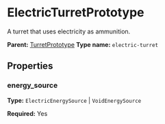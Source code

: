 # ElectricTurretPrototype

A turret that uses electricity as ammunition.

**Parent:** [TurretPrototype](TurretPrototype.md)
**Type name:** `electric-turret`

## Properties

### energy_source

**Type:** `ElectricEnergySource` | `VoidEnergySource`

**Required:** Yes

